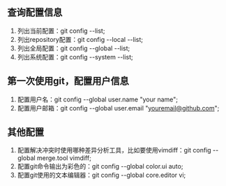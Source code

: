 ## 查询配置信息
1. 列出当前配置：git config --list;
2. 列出repository配置：git config --local --list;
3. 列出全局配置：git config --global --list;
4. 列出系统配置：git config --system --list;


## 第一次使用git，配置用户信息

1. 配置用户名：git config --global user.name "your name";
2. 配置用户邮箱：git config --global user.email "youremail@github.com";

## 其他配置

1. 配置解决冲突时使用哪种差异分析工具，比如要使用vimdiff：git config --global merge.tool vimdiff;
2. 配置git命令输出为彩色的：git config --global color.ui auto;
3. 配置git使用的文本编辑器：git config --global core.editor vi;



